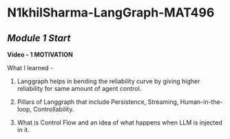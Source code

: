 # N1khilSharma-LangGraph-MAT496


## ***Module 1 Start***

**Video - 1  MOTIVATION**



What I learned - 

1. Langgraph helps in bending the reliability curve by giving higher reliability for same amount of agent control.

2. Pillars of Langgraph that include Persistence, Streaming, Human-in-the-loop, Controllability.

3. What is Control Flow and an idea of what happens when LLM is injected in it.




